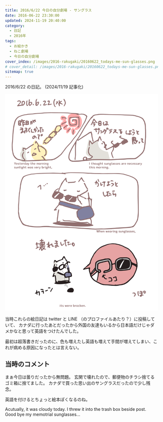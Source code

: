 ```yaml
---
title: 2016/6/22 今日の自分劇場 - サングラス
date: 2016-06-22 23:30:00
updated: 2024-11-19 20:40:00
category:
  - 日記
  - 2016年
tags:
  - お絵かき
  - ねこ劇場
  - 今日の自分劇場
cover_index: /images/2016-rakugaki/20160622_todays-me-sun-glasses.png
# cover_detail: /images/2016-rakugaki/20160622_todays-me-sun-glasses.png
sitemap: true
---
```


2016/6/22 の日記。 (2024/11/19 記事化)

![](/images/2016-rakugaki/20160622_todays-me-sun-glasses.png)


当時これらの絵日記は twitter と LINE （のプロファイルあたり？）に投稿していて、
カナダに行ったあとだったから外国の友達もいるから日本語だけじゃダメかなと思って英語をつけたんでした。

最初は超落書きだったのに、色も増えたし英語も増えて手間が増えてしまい、これが病める原因になったとは言えない。


当時のコメント
---
まぁ今日は曇りだったから無問題。
玄関で壊れたので、郵便物のチラシ捨てるゴミ箱に捨てました。
カナダで買った思い出のサングラスだったので少し残念。

英語を付けるとちょっと絵本ぽくなるのね。

Acutually, it was cloudy today. I threw it into the trash box beside post.
Good bye my memotrial sunglasses...


